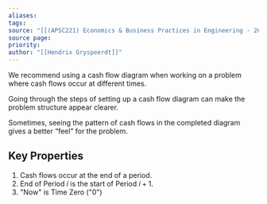 ```yaml
---
aliases: 
tags: 
source: "[[(APSC221) Economics & Business Practices in Engineering - 2022 version.pdf#page=105&selection=3,1,4,18|(APSC221) Economics & Business Practices in Engineering - 2022 version, page 105]]"
source page: 
priority: 
author: "[[Hendrix Gryspeerdt]]"
---
```

We recommend using a cash flow diagram when working on a problem where cash flows occur at different times. 

Going through the steps of setting up a cash flow diagram can make the problem structure appear clearer. 

Sometimes, seeing the pattern of cash flows in the completed diagram gives a better “feel” for the problem. 

## Key Properties
1. Cash flows occur at the end of a period.
2. End of Period $i$ is the start of Period $i+1$.
3. "Now" is Time Zero ("0")
